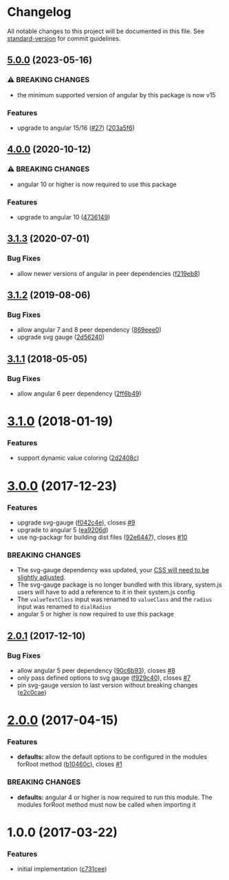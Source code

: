 # Changelog

All notable changes to this project will be documented in this file. See [standard-version](https://github.com/conventional-changelog/standard-version) for commit guidelines.

## [5.0.0](https://github.com/mattlewis92/angular-gauge/compare/v4.0.0...v5.0.0) (2023-05-16)

### ⚠ BREAKING CHANGES

- the minimum supported version of angular by this package is now v15

### Features

- upgrade to angular 15/16 ([#27](https://github.com/mattlewis92/angular-gauge/issues/27)) ([203a5f6](https://github.com/mattlewis92/angular-gauge/commit/203a5f60267714fbfe7f035d3d5607ca6f415912))

## [4.0.0](https://github.com/mattlewis92/angular-gauge/compare/v3.1.3...v4.0.0) (2020-10-12)

### ⚠ BREAKING CHANGES

- angular 10 or higher is now required to use this package

### Features

- upgrade to angular 10 ([4736149](https://github.com/mattlewis92/angular-gauge/commit/47361498935bfed9e5f5f91fc1c44a6291d352ec))

<a name="3.1.3"></a>

## [3.1.3](https://github.com/mattlewis92/angular-gauge/compare/v3.1.2...v3.1.3) (2020-07-01)

### Bug Fixes

- allow newer versions of angular in peer dependencies ([f219eb8](https://github.com/mattlewis92/angular-gauge/commit/f219eb8))

<a name="3.1.2"></a>

## [3.1.2](https://github.com/mattlewis92/angular-gauge/compare/v3.1.1...v3.1.2) (2019-08-06)

### Bug Fixes

- allow angular 7 and 8 peer dependency ([869eee0](https://github.com/mattlewis92/angular-gauge/commit/869eee0))
- upgrade svg gauge ([2d56240](https://github.com/mattlewis92/angular-gauge/commit/2d56240))

<a name="3.1.1"></a>

## [3.1.1](https://github.com/mattlewis92/angular-gauge/compare/v3.1.0...v3.1.1) (2018-05-05)

### Bug Fixes

- allow angular 6 peer dependency ([2ff6b49](https://github.com/mattlewis92/angular-gauge/commit/2ff6b49))

<a name="3.1.0"></a>

# [3.1.0](https://github.com/mattlewis92/angular-gauge/compare/v3.0.0...v3.1.0) (2018-01-19)

### Features

- support dynamic value coloring ([2d2408c](https://github.com/mattlewis92/angular-gauge/commit/2d2408c))

<a name="3.0.0"></a>

# [3.0.0](https://github.com/mattlewis92/angular-gauge/compare/v2.0.1...v3.0.0) (2017-12-23)

### Features

- upgrade svg-gauge ([f042c4e](https://github.com/mattlewis92/angular-gauge/commit/f042c4e)), closes [#9](https://github.com/mattlewis92/angular-gauge/issues/9)
- upgrade to angular 5 ([ea9206d](https://github.com/mattlewis92/angular-gauge/commit/ea9206d))
- use ng-packagr for building dist files ([92e6447](https://github.com/mattlewis92/angular-gauge/commit/92e6447)), closes [#10](https://github.com/mattlewis92/angular-gauge/issues/10)

### BREAKING CHANGES

- The svg-gauge dependency was updated, your [CSS will need to be slightly adjusted](https://github.com/naikus/svg-gauge#migration-from-102).
- The svg-gauge package is no longer bundled with this library, system.js users will
  have to add a reference to it in their system.js config
- The `valueTextClass` input was renamed to `valueClass` and the `radius` input was
  renamed to `dialRadius`
- angular 5 or higher is now required to use this package

<a name="2.0.1"></a>

## [2.0.1](https://github.com/mattlewis92/angular-gauge/compare/v2.0.0...v2.0.1) (2017-12-10)

### Bug Fixes

- allow angular 5 peer dependency ([90c6b93](https://github.com/mattlewis92/angular-gauge/commit/90c6b93)), closes [#8](https://github.com/mattlewis92/angular-gauge/issues/8)
- only pass defined options to svg gauge ([f929c40](https://github.com/mattlewis92/angular-gauge/commit/f929c40)), closes [#7](https://github.com/mattlewis92/angular-gauge/issues/7)
- pin svg-gauge version to last version without breaking changes ([e2c0cae](https://github.com/mattlewis92/angular-gauge/commit/e2c0cae))

<a name="2.0.0"></a>

# [2.0.0](https://github.com/mattlewis92/angular-gauge/compare/v1.0.0...v2.0.0) (2017-04-15)

### Features

- **defaults:** allow the default options to be configured in the modules forRoot method ([b10460c](https://github.com/mattlewis92/angular-gauge/commit/b10460c)), closes [#1](https://github.com/mattlewis92/angular-gauge/issues/1)

### BREAKING CHANGES

- **defaults:** angular 4 or higher is now required to run this module. The modules forRoot method
  must now be called when importing it

<a name="1.0.0"></a>

# 1.0.0 (2017-03-22)

### Features

- initial implementation ([c731cee](https://github.com/mattlewis92/angular-gauge/commit/c731cee))
